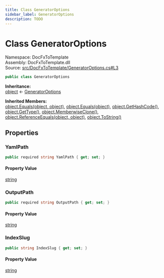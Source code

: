 ```yaml
---
title: Class GeneratorOptions
sidebar_label: GeneratorOptions
description: TODO
---
```


# Class GeneratorOptions
Namespace: DocFxToTemplate   
Assembly: DocFxToTemplate.dll  
Source: [src/DocFxToTemplate/GeneratorOptions.cs#L3](https://github.com/k-wojcik/DocFxToTemplate/blob/master/src/DocFxToTemplate/GeneratorOptions.cs#L3)    
   

```csharp title="src/DocFxToTemplate/GeneratorOptions.cs#L3" 
public class GeneratorOptions
```

**Inheritance:**   
[object](https://learn.microsoft.com/dotnet/api/system.object) &lt;- 
[GeneratorOptions](../DocFxToTemplate/GeneratorOptions)   

**Inherited Members:**   
[object.Equals(object, object)](https://learn.microsoft.com/dotnet/api/system.object.equals#system-object-equals(system-object-system-object)), [object.Equals(object)](https://learn.microsoft.com/dotnet/api/system.object.equals#system-object-equals(system-object)), [object.GetHashCode()](https://learn.microsoft.com/dotnet/api/system.object.gethashcode), [object.GetType()](https://learn.microsoft.com/dotnet/api/system.object.gettype), [object.MemberwiseClone()](https://learn.microsoft.com/dotnet/api/system.object.memberwiseclone), [object.ReferenceEquals(object, object)](https://learn.microsoft.com/dotnet/api/system.object.referenceequals), [object.ToString()](https://learn.microsoft.com/dotnet/api/system.object.tostring)   

   

## Properties
### YamlPath
   
            
```csharp title="src/DocFxToTemplate/GeneratorOptions.cs#L5"
public required string YamlPath { get; set; }
```   

#### Property Value
[string](https://learn.microsoft.com/dotnet/api/system.string)   
   
### OutputPath
   
            
```csharp title="src/DocFxToTemplate/GeneratorOptions.cs#L6"
public required string OutputPath { get; set; }
```   

#### Property Value
[string](https://learn.microsoft.com/dotnet/api/system.string)   
   
### IndexSlug
   
            
```csharp title="src/DocFxToTemplate/GeneratorOptions.cs#L8"
public string IndexSlug { get; set; }
```   

#### Property Value
[string](https://learn.microsoft.com/dotnet/api/system.string)   
   
   

   

   

   

   

   